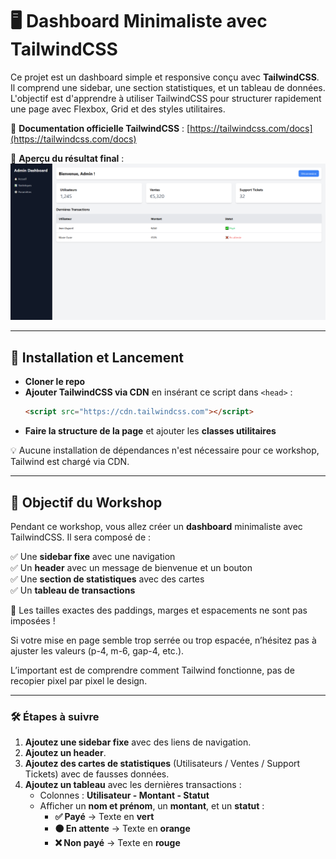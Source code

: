 # 🖥️ Dashboard Minimaliste avec TailwindCSS  

Ce projet est un dashboard simple et responsive conçu avec **TailwindCSS**. Il comprend une sidebar, une section statistiques, et un tableau de données.  
L'objectif est d'apprendre à utiliser TailwindCSS pour structurer rapidement une page avec Flexbox, Grid et des styles utilitaires.

📖 **Documentation officielle TailwindCSS** : [https://tailwindcss.com/docs](https://tailwindcss.com/docs)

📌 **Aperçu du résultat final** :  
![Aperçu du Dashboard](./result.PNG)

---

## 🚀 Installation et Lancement  

* **Cloner le repo**
* **Ajouter TailwindCSS via CDN** en insérant ce script dans `<head>` :  
   ```html
   <script src="https://cdn.tailwindcss.com"></script>
   ```
* **Faire la structure de la page** et ajouter les **classes utilitaires**

💡 Aucune installation de dépendances n'est nécessaire pour ce workshop, Tailwind est chargé via CDN.

---

## 🎯 Objectif du Workshop  

Pendant ce workshop, vous allez créer un **dashboard** minimaliste avec TailwindCSS. Il sera composé de :  

✅ Une **sidebar fixe** avec une navigation  
✅ Un **header** avec un message de bienvenue et un bouton  
✅ Une **section de statistiques** avec des cartes  
✅ Un **tableau de transactions** 

🔹 Les tailles exactes des paddings, marges et espacements ne sont pas imposées !

Si votre mise en page semble trop serrée ou trop espacée, n’hésitez pas à ajuster les valeurs (p-4, m-6, gap-4, etc.).

L’important est de comprendre comment Tailwind fonctionne, pas de recopier pixel par pixel le design.

---

### 🛠️ Étapes à suivre  

1. **Ajoutez une sidebar fixe** avec des liens de navigation.  
2. **Ajoutez un header**.  
3. **Ajoutez des cartes de statistiques** (Utilisateurs / Ventes / Support Tickets) avec de fausses données.  
4. **Ajoutez un tableau** avec les dernières transactions :  
   - Colonnes : **Utilisateur - Montant - Statut**  
   - Afficher un **nom et prénom**, un **montant**, et un **statut** :  
     - **✅ Payé** → Texte en **vert**  
     - **🟠 En attente** → Texte en **orange**  
     - **❌ Non payé** → Texte en **rouge**  
